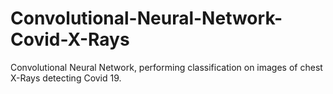 # Convolutional-Neural-Network-Covid-X-Rays
Convolutional Neural Network, performing classification on images of chest X-Rays detecting Covid 19.
